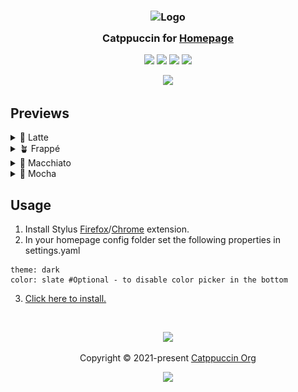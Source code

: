 <h3 align="center">
	<img src="https://raw.githubusercontent.com/catppuccin/catppuccin/main/assets/logos/exports/1544x1544_circle.png" width="100" alt="Logo"/><br/>
	<img src="https://raw.githubusercontent.com/catppuccin/catppuccin/main/assets/misc/transparent.png" height="30" width="0px"/>
	Catppuccin for <a href="https://github.com/benphelps/homepage">Homepage</a>
	<img src="https://raw.githubusercontent.com/catppuccin/catppuccin/main/assets/misc/transparent.png" height="30" width="0px"/>
</h3>

<p align="center">
	<a href="https://github.com/Gandalf-the-Blue/homepage-catppuccin/stargazers"><img src="https://img.shields.io/github/stars/Gandalf-the-Blue/homepage-catppuccin?colorA=363a4f&colorB=b7bdf8&style=for-the-badge"></a>
	<a href="https://github.com/Gandalf-the-Blue/homepage-catppuccin/issues"><img src="https://img.shields.io/github/issues/Gandalf-the-Blue/homepage-catppuccin?colorA=363a4f&colorB=f5a97f&style=for-the-badge"></a>
	<a href="https://github.com/Gandalf-the-Blue/homepage-catppuccin/contributors"><img src="https://img.shields.io/github/contributors/Gandalf-the-Blue/homepage-catppuccin?colorA=363a4f&colorB=a6da95&style=for-the-badge"></a>
	<a href="https://github.com/Gandalf-the-Blue/homepage-catppuccin/raw/main/catppuccin.user.css"><img src="https://img.shields.io/badge/stylus-install-cba6f7?colorA=363a4f&style=for-the-badge"></a>
</p>

<p align="center">
	<img src="https://github.com/Gandalf-the-Blue/homepage-catppuccin/blob/main/assets/preview.png"/>
</p>

## Previews

<details>
<summary>🌻 Latte</summary>
<img src="https://github.com/Gandalf-the-Blue/homepage-catppuccin/blob/main/assets/latte.png?raw=true"/>
</details>
<details>
<summary>🪴 Frappé</summary>
<img src="https://github.com/Gandalf-the-Blue/homepage-catppuccin/blob/main/assets/frappe.png?raw=true"/>
</details>
<details>
<summary>🌺 Macchiato</summary>
<img src="https://github.com/Gandalf-the-Blue/homepage-catppuccin/blob/main/assets/macchiato.png?raw=true"/>
</details>
<details>
<summary>🌿 Mocha</summary>
<img src="https://github.com/Gandalf-the-Blue/homepage-catppuccin/blob/main/assets/mocha.png?raw=true"/>
</details>

## Usage

1. Install Stylus [Firefox](https://addons.mozilla.org/en-GB/firefox/addon/styl-us/)/[Chrome](https://chrome.google.com/webstore/detail/stylus/clngdbkpkpeebahjckkjfobafhncgmne) extension.
2. In your homepage config folder set the following properties in settings.yaml
```
theme: dark
color: slate #Optional - to disable color picker in the bottom
```
3. [Click here to install.](https://github.com/Gandalf-the-Blue/homepage-catppuccin/raw/main/catppuccin.user.css)
						
&nbsp;

<p align="center">
	<img src="https://raw.githubusercontent.com/catppuccin/catppuccin/main/assets/footers/gray0_ctp_on_line.svg?sanitize=true" />
</p>

<p align="center">
	Copyright &copy; 2021-present <a href="https://github.com/catppuccin" target="_blank">Catppuccin Org</a>
</p>

<p align="center">
	<a href="https://github.com/catppuccin/catppuccin/blob/main/LICENSE"><img src="https://img.shields.io/static/v1.svg?style=for-the-badge&label=License&message=MIT&logoColor=d9e0ee&colorA=363a4f&colorB=b7bdf8"/></a>
</p>
